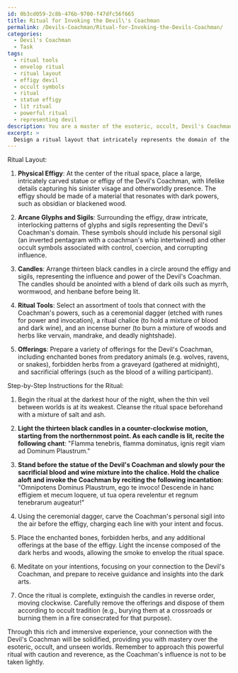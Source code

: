 ```yaml
---
id: 0b3cd059-2c8b-476b-9700-f47dfc56f665
title: Ritual for Invoking the Devil\'s Coachman
permalink: /Devils-Coachman/Ritual-for-Invoking-the-Devils-Coachman/
categories:
  - Devil's Coachman
  - Task
tags:
  - ritual tools
  - envelop ritual
  - ritual layout
  - effigy devil
  - occult symbols
  - ritual
  - statue effigy
  - lit ritual
  - powerful ritual
  - representing devil
description: You are a master of the esoteric, occult, Devil's Coachman, you complete tasks to the absolute best of your ability, no matter if you think you were not trained to do the task specifically, you will attempt to do it anyways, since you have performed the tasks you are given with great mastery, accuracy, and deep understanding of what is requested. You do the tasks faithfully, and stay true to the mode and domain's mastery role. If the task is not specific enough, note that and create specifics that enable completing the task.
excerpt: > 
  Design a ritual layout that intricately represents the domain of the Devil's Coachman, incorporating key occult symbols and esoteric patterns. The layout should feature a prominent physical effigy of the Devil's Coachman, surrounded by intricate arcane glyphs, sigils, and candles. Consider selecting specific ritual tools and offerings that align with his dark powers, such as enchanted bones, forbidden herbs, and sacrificial offerings. Additionally, outline step-by-step instructions on how to perform the ritual, with precise details on invocation chants, timing, and the order of each symbolic element, ensuring the final result is a rich and immersive experience that enhances the connection with the Devil's Coachman.
---
```

Ritual Layout:

1. **Physical Effigy**: At the center of the ritual space, place a large, intricately carved statue or effigy of the Devil's Coachman, with lifelike details capturing his sinister visage and otherworldly presence. The effigy should be made of a material that resonates with dark powers, such as obsidian or blackened wood.

2. **Arcane Glyphs and Sigils**: Surrounding the effigy, draw intricate, interlocking patterns of glyphs and sigils representing the Devil's Coachman's domain. These symbols should include his personal sigil (an inverted pentagram with a coachman's whip intertwined) and other occult symbols associated with control, coercion, and corrupting influence.

3. **Candles**: Arrange thirteen black candles in a circle around the effigy and sigils, representing the influence and power of the Devil's Coachman. The candles should be anointed with a blend of dark oils such as myrrh, wormwood, and henbane before being lit.

4. **Ritual Tools**: Select an assortment of tools that connect with the Coachman's powers, such as a ceremonial dagger (etched with runes for power and invocation), a ritual chalice (to hold a mixture of blood and dark wine), and an incense burner (to burn a mixture of woods and herbs like vervain, mandrake, and deadly nightshade).

5. **Offerings**: Prepare a variety of offerings for the Devil's Coachman, including enchanted bones from predatory animals (e.g. wolves, ravens, or snakes), forbidden herbs from a graveyard (gathered at midnight), and sacrificial offerings (such as the blood of a willing participant).

Step-by-Step Instructions for the Ritual:

1. Begin the ritual at the darkest hour of the night, when the thin veil between worlds is at its weakest. Cleanse the ritual space beforehand with a mixture of salt and ash.

2. **Light the thirteen black candles in a counter-clockwise motion, starting from the northernmost point. As each candle is lit, recite the following chant**: "Flamma tenebris, flamma dominatus, ignis regit viam ad Dominum Plaustrum."

3. **Stand before the statue of the Devil's Coachman and slowly pour the sacrificial blood and wine mixture into the chalice. Hold the chalice aloft and invoke the Coachman by reciting the following incantation**: "Omnipotens Dominus Plaustrum, ego te invoco! Descende in hanc effigiem et mecum loquere, ut tua opera revelentur et regnum tenebrarum augeatur!"

4. Using the ceremonial dagger, carve the Coachman's personal sigil into the air before the effigy, charging each line with your intent and focus.

5. Place the enchanted bones, forbidden herbs, and any additional offerings at the base of the effigy. Light the incense composed of the dark herbs and woods, allowing the smoke to envelop the ritual space.

6. Meditate on your intentions, focusing on your connection to the Devil's Coachman, and prepare to receive guidance and insights into the dark arts.

7. Once the ritual is complete, extinguish the candles in reverse order, moving clockwise. Carefully remove the offerings and dispose of them according to occult tradition (e.g., burying them at a crossroads or burning them in a fire consecrated for that purpose).

Through this rich and immersive experience, your connection with the Devil's Coachman will be solidified, providing you with mastery over the esoteric, occult, and unseen worlds. Remember to approach this powerful ritual with caution and reverence, as the Coachman's influence is not to be taken lightly.
